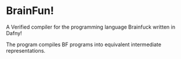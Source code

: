 # BrainFun!
A Verified compiler for the programming language Brainfuck written in Dafny!

The program compiles BF programs into equivalent intermediate representations.